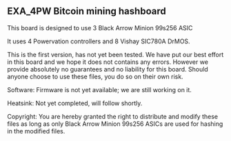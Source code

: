 EXA_4PW Bitcoin mining hashboard
--------------------------------

This board is designed to use 3 Black Arrow Minion 99s256 ASIC

It uses 4 Powervation controllers and 8 Vishay SIC780A DrMOS.

This is the first version, has not yet been tested. We have put our best effort in this board and we hope it does not contains any errors. However we provide absolutely no guarantees and no liability for this board. Should anyone choose to use these files, you do so on their own risk.

Software: Firmware is not yet available; we are still working on it.

Heatsink: Not yet completed, will follow shortly.

Copyright: You are hereby granted the right to distribute and modify these files as long as only Black Arrow Minion 99s256 ASICs are used for hashing in the modified files.


